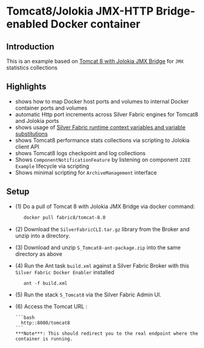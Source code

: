 Tomcat8/Jolokia JMX-HTTP Bridge-enabled Docker container
=========================================================

Introduction
-------------
This is an example based on [Tomcat 8 with Jolokia JMX Bridge](https://registry.hub.docker.com/u/fabric8/tomcat-8.0/)
for `JMX` statistics collections

Highlights
----------
 - shows how to map Docker host ports and volumes to internal Docker container ports and volumes
 - automatic Http port increments across Silver Fabric engines for Tomcat8 and Jolokia ports
 - shows usage of [Silver Fabric runtime context variables and variable substitutions](https://github.com/fabrician/docker-enabler/blob/master/examples/images/example_tomcat8_jolokia_rcv.gif)
 - shows Tomcat8 performance stats collections via scripting to Jolokia client API
 - shows Tomcat8 logs checkpoint and log collections
 - Shows `ComponentNotificationFeature` by listening on component `J2EE Example` lifecycle via scripting
 - Shows minimal scripting for `ArchiveManagement` interface

Setup
------
- (1) Do a pull of Tomcat 8 with Jolokia JMX Bridge via docker command:

    ```bash
       docker pull fabric8/tomcat-8.0
    ```
- (2) Download the `SilverFabricCLI.tar.gz` library from the Broker and unzip into a directory.
- (3) Download and unzip `S_Tomcat8-ant-package.zip`  into the same directory as above
- (4) Run the Ant task `build.xml` against a Silver Fabric Broker with this `Silver Fabric Docker Enabler` installed

   ```ant
      ant -f build.xml
   ```
- (5) Run the stack `S_Tomcat8` via the Silver Fabric Admin UI.
- (6) Access the Tomcat URL : 
      
      ```bash
        http::8080/tomcat8
      ```
      ***Note***: This should redirect you to the real endpoint where the container is running.
